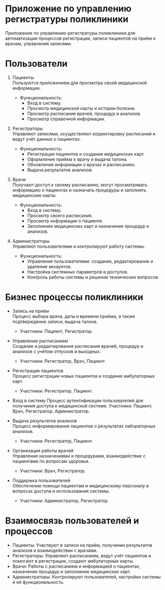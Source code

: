 ﻿# Приложение по управлению регистратуры поликлиники

Приложение по управлению регистратуры поликлиники для автоматизации процессов регистрации, записи пациентов на приём к врачам, управления записями.

# Пользователи

1. Пациенты  
   Пользуются приложением для просмотра своей медицинской информации.
   - Функциональность:
     - Вход в систему.
     - Просмотр медицинской карты и истории болезни.
     - Просмотр расписания врачей, процедур и анализов.
     - Просмотр справочной информации.

2. Регистраторы  
   Управляют записями, осуществляют корректировку расписаний и ведут учёт данных о пациентах.
   - Функциональность:
     - Регистрация пациентов и создание медицинских карт.
     - Оформление приёма к врачу и выдача талона.
     - Обновление информации о врачах и расписаниях.
     - Выдача результатов анализов.

3. Врачи  
   Получают доступ к своему расписанию, могут просматривать информацию о пациентах и назначать процедуры и заполнять медицинские карты.
   - Функциональность:
     - Вход в систему.
     - Просмотр своего расписания.
     - Просмотр информации о пациенте.
     - Заполнение медицинских карт и назначение процедур и анализов.

4. Администраторы  
   Управляют пользователями и контролируют работу системы.
   - Функциональность:
     - Управление пользователями: создание, редактирование и удаление аккаунтов.
     - Настройка системных параметров и доступов.
     - Контроль работы системы и решение технических вопросов.

# Бизнес процессы поликлиники

- Запись на приём  
  Процесс выбора врача, даты и времени приёма, а также подтверждение записи, выдача талона.
  - Участники: Пациент, Регистратор.

- Управление расписанием  
  Создание и редактирование расписания врачей, процедур и анализов с учётом отпусков и выходных.
  - Участники: Регистратор, Врач, Пациент.

- Регистрация пациентов  
  Процесс регистрации новых пациентов и создание амбулаторных карт.
  - Участники: Регистратор, Пациент.

- Вход в систему
Процесс аутентификации пользователей для получения доступа к медицинской системе.
Участники: Пациент, Врач, Регистратор, Администратор.

- Выдача результатов анализов  
  Процесс информирования пациентов о результатах лабораторных анализов.
  - Участники: Регистратор, Пациент.

- Организация работы врачей  
  Управление назначениями и процедурами, взаимодействие с пациентами по вопросам здоровья.
  - Участники: Врач, Регистратор.

- Поддержка пользователей  
  Обеспечение помощи пациентам и медицинскому персоналу в вопросах доступа и использования системы.
  - Участники: Администратор, Регистратор.

# Взаимосвязь пользователей и процессов

- Пациенты: Участвуют в записи на приём, получении результатов анализов и взаимодействии с врачами.
- Регистраторы: Управляют расписанием, ведут учёт пациентов и помогают в регистрации, создают амбулаторные карты.
- Врачи: Работы с расписанием и информацией о пациентах, назначение процедур и заполнение медицинских карт.
- Администраторы: Контролируют пользователей, настройки системы и её функциональность.
